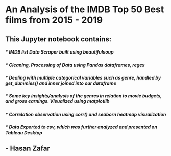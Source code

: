 # An Analysis of the IMDB Top 50 Best films from 2015 - 2019
## This Jupyter notebook contains:
##### * IMDB list Data Scraper built using beautifulsoup
##### * Cleaning, Processing of Data using Pandas dataframes, regex
##### * Dealing with multiple categorical variables such as genre, handled by get_dummies() and inner joined into our dataframe
##### * Some key insights/analysis of the genres in relation to movie budgets, and gross earnings. Visualized using matplotlib
##### * Correlation observation using corr() and seaborn heatmap visualization
##### * Data Exported to csv, which was further analyzed and presented on Tableau Desktop

## - Hasan Zafar
